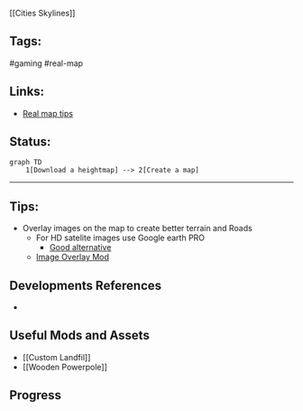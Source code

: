 [[Cities Skylines]]

## Tags:
#gaming #real-map

## Links:
- [Real map tips](https://www.youtube.com/watch?v=cWJ7waoqWKo)

## Status:
```mermaid
graph TD
	1[Download a heightmap] --> 2[Create a map]
```
---

## Tips:
- Overlay images on the map to create better terrain and Roads
	- For HD satelite images use Google earth PRO
		- [Good alternative](http://www.chengfolio.com/google_map_customizer)
	- [Image Overlay Mod](https://steamcommunity.com/sharedfiles/filedetails/?id=814102166)

## Developments References
- 

## Useful Mods and Assets
- [[Custom Landfil]]
- [[Wooden Powerpole]]

## Progress

